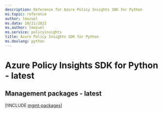 ```yaml
---
description: Reference for Azure Policy Insights SDK for Python
ms.topic: reference
author: lmazuel
ms.data: 10/21/2022
ms.author: lmazuel
ms.service: policyinsights
title: Azure Policy Insights SDK for Python
ms.devlang: python
---
```

# Azure Policy Insights SDK for Python - latest

## Management packages - latest
[!INCLUDE [mgmt-packages](policy-insights-mgmt-index.md)]